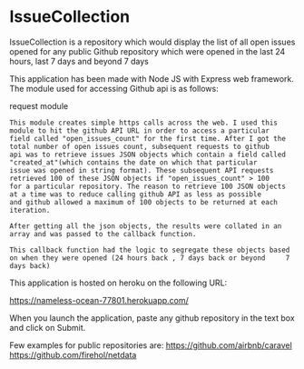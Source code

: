 # IssueCollection
IssueCollection is a repository which would display the list of all open issues opened for any public Github repository which were opened in the last 24 hours, last 7 days and beyond 7 days


This application has been made with Node JS with Express web framework. The module used for accessing Github api is as follows:

   request module
    
    This module creates simple https calls across the web. I used this module to hit the github API URL in order to access a particular      field called "open_issues_count" for the first time. After I got the total number of open issues count, subsequent requests to github     api was to retrieve issues JSON objects which contain a field called "created_at"(which contains the date on which that particular       issue was opened in string format). These subsequent API requests retrieved 100 of these JSON objects if "open_issues_count" > 100       for a particular repository. The reason to retrieve 100 JSON objects at a time was to reduce calling github API as less as possible      and github allowed a maximum of 100 objects to be returned at each iteration. 
    
    After getting all the json objects, the results were collated in an array and was passed to the callback function.
    
    This callback function had the logic to segregate these objects based on when they were opened (24 hours back , 7 days back or beyond     7 days back)
    
 
This application is hosted on heroku on the following URL:

https://nameless-ocean-77801.herokuapp.com/

When you launch the application, paste any github repository in the text box and click on Submit.

Few examples for public repositories are:
  https://github.com/airbnb/caravel
  https://github.com/firehol/netdata
